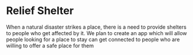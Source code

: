# Relief Shelter

When a natural disaster strikes a place, there is a need to provide shelters to people who get affected by it. We plan to create an app which will allow people looking for a place to stay can get connected to people who are willing to offer a safe place for them
